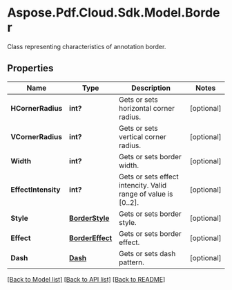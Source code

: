 ﻿# Aspose.Pdf.Cloud.Sdk.Model.Border
Class representing characteristics of annotation border.

## Properties

Name | Type | Description | Notes
------------ | ------------- | ------------- | -------------
**HCornerRadius** | **int?** | Gets or sets horizontal corner radius. | [optional] 
**VCornerRadius** | **int?** | Gets or sets vertical corner radius. | [optional] 
**Width** | **int?** | Gets or sets border width. | [optional] 
**EffectIntensity** | **int?** | Gets or sets effect intencity. Valid range of value is [0..2]. | [optional] 
**Style** | [**BorderStyle**](BorderStyle.md) | Gets or sets border style. | [optional] 
**Effect** | [**BorderEffect**](BorderEffect.md) | Gets or sets border effect. | [optional] 
**Dash** | [**Dash**](Dash.md) | Gets or sets dash pattern. | [optional] 

[[Back to Model list]](../README.md#documentation-for-models) [[Back to API list]](../README.md#documentation-for-api-endpoints) [[Back to README]](../README.md)

